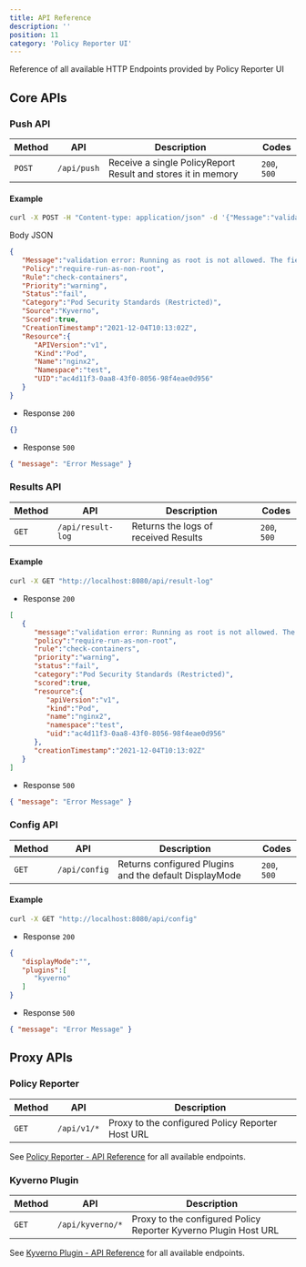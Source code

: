 ```yaml
---
title: API Reference
description: ''
position: 11
category: 'Policy Reporter UI'
---
```


Reference of all available HTTP Endpoints provided by Policy Reporter UI

## Core APIs

### Push API

| Method | API          | Description                                                   | Codes |
|--------|--------------|---------------------------------------------------------------|----------------|
| `POST`  | `/api/push` | Receive a single PolicyReport Result and stores it in memory  | `200`, `500`   |

#### Example

```bash
curl -X POST -H "Content-type: application/json" -d '{"Message":"validation error: Running as root is not allowed. The fields spec.securityContext.runAsNonRoot, spec.containers[*].securityContext.runAsNonRoot, and spec.initContainers[*].securityContext.runAsNonRoot must be `true`. Rule check-containers[0] failed at path /spec/securityContext/runAsNonRoot/. Rule check-containers[1] failed at path /spec/containers/0/securityContext/.","Policy":"require-run-as-non-root","Rule":"check-containers","Priority":"warning","Status":"fail","Category":"Pod Security Standards (Restricted)","Source":"Kyverno","Scored":true,"CreationTimestamp":"2021-12-04T10:13:02Z","Resource":{"APIVersion":"v1","Kind":"Pod","Name":"nginx2","Namespace":"test","UID":"ac4d11f3-0aa8-43f0-8056-98f4eae0d956"}}' "http://localhost:8080/api/push"
```

Body JSON

```json
{
   "Message":"validation error: Running as root is not allowed. The fields spec.securityContext.runAsNonRoot, spec.containers[*].securityContext.runAsNonRoot, and spec.initContainers[*].securityContext.runAsNonRoot must be `true`. Rule check-containers[0] failed at path /spec/securityContext/runAsNonRoot/. Rule check-containers[1] failed at path /spec/containers/0/securityContext/.",
   "Policy":"require-run-as-non-root",
   "Rule":"check-containers",
   "Priority":"warning",
   "Status":"fail",
   "Category":"Pod Security Standards (Restricted)",
   "Source":"Kyverno",
   "Scored":true,
   "CreationTimestamp":"2021-12-04T10:13:02Z",
   "Resource":{
      "APIVersion":"v1",
      "Kind":"Pod",
      "Name":"nginx2",
      "Namespace":"test",
      "UID":"ac4d11f3-0aa8-43f0-8056-98f4eae0d956"
   }
}
```

* Response `200`

```json
{}
```

* Response `500` 

```json
{ "message": "Error Message" }
```

### Results API

| Method | API               | Description                           | Codes |
|--------|-------------------|---------------------------------------|----------------|
| `GET`  | `/api/result-log` | Returns the logs of received Results  | `200`, `500`   |

#### Example

```bash
curl -X GET "http://localhost:8080/api/result-log"
```

* Response `200`

```json
[
   {
      "message":"validation error: Running as root is not allowed. The fields spec.securityContext.runAsNonRoot, spec.containers[*].securityContext.runAsNonRoot, and spec.initContainers[*].securityContext.runAsNonRoot must be `true`. Rule check-containers[0] failed at path /spec/securityContext/runAsNonRoot/. Rule check-containers[1] failed at path /spec/containers/0/securityContext/.",
      "policy":"require-run-as-non-root",
      "rule":"check-containers",
      "priority":"warning",
      "status":"fail",
      "category":"Pod Security Standards (Restricted)",
      "scored":true,
      "resource":{
         "apiVersion":"v1",
         "kind":"Pod",
         "name":"nginx2",
         "namespace":"test",
         "uid":"ac4d11f3-0aa8-43f0-8056-98f4eae0d956"
      },
      "creationTimestamp":"2021-12-04T10:13:02Z"
   }
]
```

* Response `500` 

```json
{ "message": "Error Message" }
```

### Config API

| Method | API           | Description                                            | Codes |
|--------|---------------|--------------------------------------------------------|----------------|
| `GET`  | `/api/config` | Returns configured Plugins and the default DisplayMode | `200`, `500`   |

#### Example

```bash
curl -X GET "http://localhost:8080/api/config"
```

* Response `200`

```json
{
   "displayMode":"",
   "plugins":[
      "kyverno"
   ]
}
```

* Response `500` 

```json
{ "message": "Error Message" }
```

## Proxy APIs

### Policy Reporter

| Method | API         | Description                                       |
|--------|-------------|---------------------------------------------------|
| `GET`  | `/api/v1/*` | Proxy to the configured Policy Reporter Host URL  |

See [Policy Reporter - API Reference](/core/07-api-reference#v1-general-apis) for all available endpoints.

### Kyverno Plugin

| Method | API         | Description                                       |
|--------|-------------|---------------------------------------------------|
| `GET`  | `/api/kyverno/*` | Proxy to the configured Policy Reporter Kyverno Plugin Host URL  |

See [Kyverno Plugin - API Reference](/kyverno-plugin/14-api-reference#v1-general-apis) for all available endpoints.
